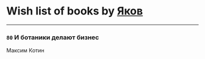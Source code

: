 # Wish list of books by [Яков](https://plus.google.com/u/0/117277044284589498872/)
---

### `80` И ботаники делают бизнес
Максим Котин

